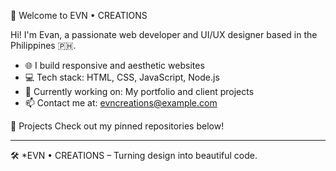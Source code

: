 👋 Welcome to EVN • CREATIONS

Hi! I'm Evan, a passionate web developer and UI/UX designer based in the Philippines 🇵🇭.

- 🌐 I build responsive and aesthetic websites
- 💻 Tech stack: HTML, CSS, JavaScript, Node.js
- 🔭 Currently working on: My portfolio and client projects
- 📫 Contact me at: evncreations@example.com

🚀 Projects
Check out my pinned repositories below!

---

🛠️ *EVN • CREATIONS – Turning design into beautiful code.
